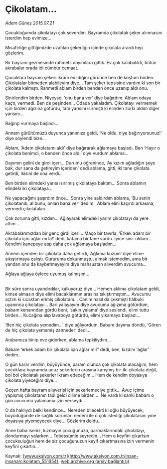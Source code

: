 # Çikolatam...

*Adem Güneş 2015.07.21*

<div class="pNewsDetailMainContent" itemprop="articleBody">
 <p>
  Çocukluğumda çikolatayı çok severdim. Bayramda çikolatalı şeker alınmasını isterdim hep evimize...
 </p>
 <p>
  Misafirliğe gittiğimizde uzatılan şekerliğin içinde çikolata arardı hep gözlerim.
 </p>
 <p>
  Bir bayram gezmesinde rahmetli dayımlara gittik. Ev çok kalabalıktı, bütün akrabalar orada idi cümbür cemaat...
 </p>
 <p>
  Çocuklara bayram şekeri ikram edildiğini görünce ben de koştum birden. Çikolatalar bitmeden alabileyim diye... Tam şeker tepsisine vardım ki son bir çikolata kalmıştı. Rahmetli ablam birden benden önce uzanıp aldı onu.
 </p>
 <p>
  Sinirlendim birden. Niyeyse, ‘onu bana ver’ diye bağırdım. Ablam odaya kaçtı, vermedi. Ben de peşinden... Odada yakaladım. Çikolatayı vermemek için birden ağızına götürdü, tam yarısını ısırmıştı ki elinden zorla aldım diğer yarısını...
 </p>
 <p>
  Bağırıp vurmaya başladı...
 </p>
 <p>
  Annem gürültümüzü duyunca yanımıza geldi, ‘Ne oldu, niye bağırıyorsunuz!’ diye söylendi bize...
 </p>
 <p>
  Ablam, ‘Adem çikolatamı aldı’ diye bağırarak ağlamaya başladı. Ben ‘Hayır o çikolata benimdi, o benden önce aldı’ diye vurdum ablama...
 </p>
 <p>
  Dayımın gelini de girdi içeri... Durumu öğrenince, ‘Ay kızım ağladığın şeye bak, dur sana da getireyim içeriden’ dedi ablama, gitti, iki tane çikolata getirdi, ikisini de ona verdi...
 </p>
 <p>
  Ben birden elimdeki yarısı ısırılmış çikolataya baktım... Sonra ablamın elindeki iki çikolataya...
 </p>
 <p>
  Ne yapacağımı şaşırdım önce... Sonra yine saldırdım ablama, ‘Bu senin çikolatandı, al bunu, onları bana ver’ dedim.  Ablam elini kaçırdı arkasına, vermedi çikolataları...
 </p>
 <p>
  Çok zoruma gitti, kızdım... Ağlayarak elimdeki yarım çikolatayı da yere attım...
 </p>
 <p>
  Akrabalarımızdan bir genç girdi içeri... Maço bir tavırla, ‘Erkek adam bir çikolata için ağlar mı la!’ dedi, kafama bir tane vurdu. İyice sinir oldum... Kendimi kanepeye atıp daha çok ağlamaya başladım...
 </p>
 <p>
  Annem içeriden bir çikolata daha getirdi, ‘Ağlama kuzum’ diye elime sıkıştırmaya çalıştı. Gururuma dokunmuştu, almak istemedim, ama bir yandan onu da kaybetmeyeyim diye mahsustan alıverdim avucuma...
 </p>
 <p>
  Ağlaya ağlaya öylece uyumuş kalmışım...
 </p>
 <p>
  <br>
   Bir süre sonra uyandırdılar, kalkıyoruz diye... Hemen aklıma çikolatam geldi, kimse almasın diye elimi bacaklarımın arasına sıkıştırmıştım... Avucumu açtım ki sıcaktan erimiş çikolatam... Canım nasıl da çekmişti hâlbuki uyanınca çikolatayı... Bari yalayayım diye avucumu ağızıma götürdüm, babam kenarından gördü beni, ‘sakın yalama’ diye seslendi, elimi tuttu birden... Kucağına alıp lavaboya götürdü, elimi yıkamaya başladı...
  </br>
 </p>
 <p>
  ‘Ben hiç çikolata yemedim...’ diye ağlıyordum. Babam dayıma döndü, ‘Gören de hiç çikolata yememiş zanneder’ dedi...
 </p>
 <p>
  Arabamıza binip eve giderken, ablama tepkiliydim...
 </p>
 <p>
  Babam ‘erkek adam bir çikolata için ağlar mı?’ dedi, ben, kızdım ‘ağlar’ dedim...
 </p>
 <p>
  O gün karar verdim, büyüyünce, param olunca çok çikolata alacağım, hem çocuklara bayramda ucuz şekerlerin arasına karışmış bir-iki çikolata değil, bol bol çikolatalı şekerler ikram edeceğim... Hem de kendim doyasıya çikolata yiyeceğim diye...
 </p>
 <p>
  Geçen hafta bayram alışverişi için şekerlemeciye gittik... Avuç içime yapışmış çikolatanın tadı geldi dilime birden...  Ne vardı ki sanki babam o gün avucumu yalamama izin verseydi...
 </p>
 <p>
  O da haklıydı belki kendince... Nereden bilecekti ki oğlu büyüyecek, büyüdüğünde de sağlık sorunları nedeni ile o çok istediği çikolatasını yine doyasıya yiyemeyecek diye... Gözlerim doldu...
 </p>
 <p>
  Anne baba iseniz, kızmayın çocuğunuza, parmaklarındaki çikolatayı, dondurmayı yalarken... Tebessümle seyredin... Hem o keyfini çıkartsın çocuksuluğun hem de siz çocuğunuzun keyif çıkartmasına izin vermenin keyfini çıkartın...
 </p>
</div>


Kaynak: [www.aksiyon.com.tr](http://www.aksiyon.com.tr/insan-insana/cikolatam_551654), [web.archive.org (arşiv bağlantısı)](http://web.archive.org/web/20150803050752/http://www.aksiyon.com.tr/insan-insana/cikolatam_551654)
